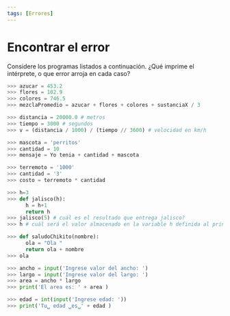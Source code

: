 ```yaml
---
tags: [Errores]
---
```


# Encontrar el error
Considere los programas listados a continuación. ¿Qué imprime el intérprete, o que error arroja en cada caso?

``` python
>>> azucar = 453.2
>>> flores = 102.9
>>> colores = 746.5
>>> mezclaPromedio = azucar + flores + colores + sustanciaX / 3
```

```python
>>> distancia = 20000.0 # metros
>>> tiempo = 3000 # segundos
>>> v = (distancia / 1000) / (tiempo // 3600) # velocidad en km/h
```

```python
>>> mascota = 'perritos'
>>> cantidad = 10
>>> mensaje = Yo tenia + cantidad + mascota
```

```python
>>> terremoto = '1000'
>>> cantidad = '3'
>>> costo = terremoto * cantidad
```

```python
>>> h=3
>>> def jalisco(h):
      h = h+1
      return h
>>> jalisco(5) # cuál es el resultado que entrega jalisco?
>>> h # cuál será el valor almacenado en la variable h definida al principio?
```

```python
>>> def saludoChikito(nombre):
      ola = "Ola "
      return ola + nombre
>>> ola
```

```python
>>> ancho = input('Ingrese valor del ancho: ')
>>> largo = input('Ingrese valor del largo: ')
>>> area = ancho * largo
>>> print('El area es: ' + area )
```

```python
>>> edad = int(input('Ingrese edad: '))
>>> print('Tu␣ edad ␣es␣' + edad )
```